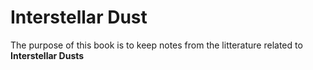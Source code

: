 # Interstellar Dust

The purpose of this book is to keep notes from the litterature related to **Interstellar Dusts**


